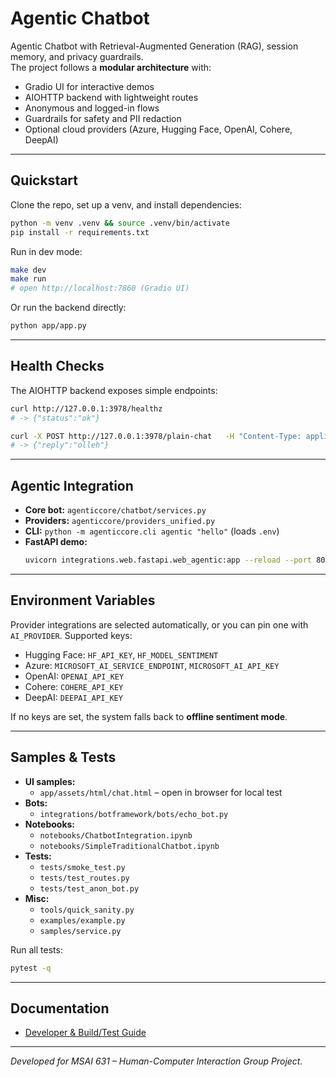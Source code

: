 <!-- README.md -->
# Agentic Chatbot

Agentic Chatbot with Retrieval-Augmented Generation (RAG), session memory, and privacy guardrails.  
The project follows a **modular architecture** with:
- Gradio UI for interactive demos
- AIOHTTP backend with lightweight routes
- Anonymous and logged-in flows
- Guardrails for safety and PII redaction
- Optional cloud providers (Azure, Hugging Face, OpenAI, Cohere, DeepAI)

---

## Quickstart

Clone the repo, set up a venv, and install dependencies:

```bash
python -m venv .venv && source .venv/bin/activate
pip install -r requirements.txt
```

Run in dev mode:

```bash
make dev
make run
# open http://localhost:7860 (Gradio UI)
```

Or run the backend directly:

```bash
python app/app.py
```

---

## Health Checks

The AIOHTTP backend exposes simple endpoints:

```bash
curl http://127.0.0.1:3978/healthz
# -> {"status":"ok"}

curl -X POST http://127.0.0.1:3978/plain-chat   -H "Content-Type: application/json"   -d '{"text":"reverse hello"}'
# -> {"reply":"olleh"}
```

---

## Agentic Integration

- **Core bot:** `agenticcore/chatbot/services.py`  
- **Providers:** `agenticcore/providers_unified.py`  
- **CLI:** `python -m agenticcore.cli agentic "hello"` (loads `.env`)  
- **FastAPI demo:**  
  ```bash
  uvicorn integrations.web.fastapi.web_agentic:app --reload --port 8000
  ```

---

## Environment Variables

Provider integrations are selected automatically, or you can pin one with `AI_PROVIDER`. Supported keys:

- Hugging Face: `HF_API_KEY`, `HF_MODEL_SENTIMENT`
- Azure: `MICROSOFT_AI_SERVICE_ENDPOINT`, `MICROSOFT_AI_API_KEY`
- OpenAI: `OPENAI_API_KEY`
- Cohere: `COHERE_API_KEY`
- DeepAI: `DEEPAI_API_KEY`

If no keys are set, the system falls back to **offline sentiment mode**.

---

## Samples & Tests

- **UI samples:**  
  - `app/assets/html/chat.html` – open in browser for local test  
- **Bots:**  
  - `integrations/botframework/bots/echo_bot.py`  
- **Notebooks:**  
  - `notebooks/ChatbotIntegration.ipynb`  
  - `notebooks/SimpleTraditionalChatbot.ipynb`  
- **Tests:**  
  - `tests/smoke_test.py`  
  - `tests/test_routes.py`  
  - `tests/test_anon_bot.py`  
- **Misc:**  
  - `tools/quick_sanity.py`  
  - `examples/example.py`  
  - `samples/service.py`

Run all tests:

```bash
pytest -q
```

---

## Documentation

- [Developer & Build/Test Guide](docs/Developer_Guide_Build_Test.md)

---

_Developed for MSAI 631 – Human-Computer Interaction Group Project._
